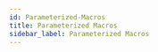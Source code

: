 ```yaml
---
id: Parameterized-Macros
title: Parameterized Macros
sidebar_label: Parameterized Macros
---
```



#
